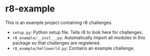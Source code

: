 # r8-example

This is an example project containing r8 challenges.

 - `setup.py`: Python setup file. Tells r8 to look here for challenges.
 - `r8_example/__init__.py`: Automatically import all modules in this package so that challenges are registered.
 - `r8_example/helloworld.py`: Contains an example challenge.
